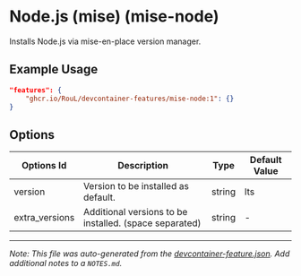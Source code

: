 
# Node.js (mise) (mise-node)

Installs Node.js via mise-en-place version manager.

## Example Usage

```json
"features": {
    "ghcr.io/RouL/devcontainer-features/mise-node:1": {}
}
```

## Options

| Options Id | Description | Type | Default Value |
|-----|-----|-----|-----|
| version | Version to be installed as default. | string | lts |
| extra_versions | Additional versions to be installed. (space separated) | string | - |



---

_Note: This file was auto-generated from the [devcontainer-feature.json](https://github.com/RouL/devcontainer-features/blob/main/src/mise-node/devcontainer-feature.json).  Add additional notes to a `NOTES.md`._
